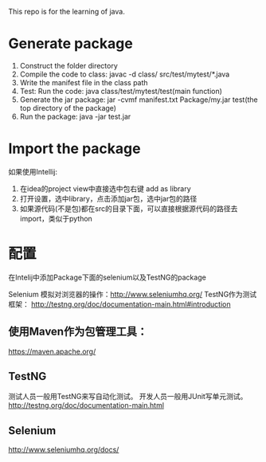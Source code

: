 This repo is for the learning of java.

# Generate package
1. Construct the folder directory
2. Compile the code to class: javac -d class/ src/test/mytest/*.java
3. Write the manifest file in the class path
4. Test: Run the code: java class/test/mytest/test(main function)
5. Generate the jar package: jar -cvmf manifest.txt Package/my.jar test(the top directory of the package)
6. Run the package: java -jar test.jar

# Import the package
如果使用Intellij:
1. 在idea的project view中直接选中包右键 add as library
2. 打开设置，选中library，点击添加jar包，选中jar包的路径
3. 如果源代码(不是包)都在src的目录下面，可以直接根据源代码的路径去import，类似于python


# 配置
在Intelij中添加Package下面的selenium以及TestNG的package

Selenium 模拟对浏览器的操作：http://www.seleniumhq.org/
TestNG作为测试框架： http://testng.org/doc/documentation-main.html#introduction

## 使用Maven作为包管理工具：
https://maven.apache.org/

## TestNG
测试人员一般用TestNG来写自动化测试。  开发人员一般用JUnit写单元测试。
http://testng.org/doc/documentation-main.html

## Selenium
http://www.seleniumhq.org/docs/

